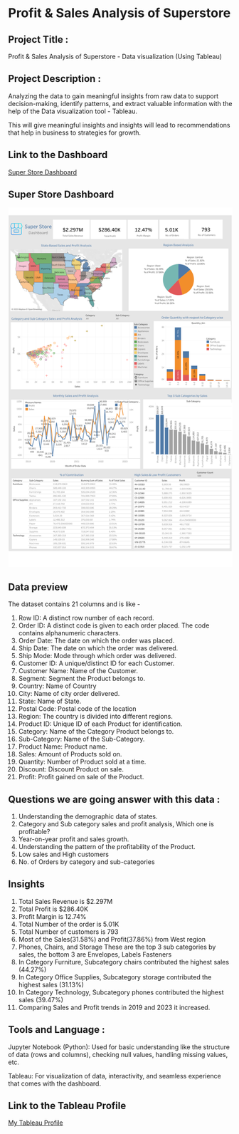 # Profit & Sales Analysis of Superstore

## Project Title : 
Profit & Sales Analysis of Superstore - Data visualization (Using Tableau)

## Project Description : 
Analyzing the data to gain meaningful insights from raw data to support decision-making, identify patterns, and extract valuable information with the help of the Data visualization tool - Tableau. 

This will give meaningful insights and insights will lead to recommendations that help in business to strategies for growth.

## Link to the Dashboard

<a href="https://public.tableau.com/app/profile/harish.kashaboina/viz/SuperStoreDashboard_16924443395390/Dashboard1" target="_blank" rel="noopener noreferrer">
  Super Store Dashboard
</a>

##  Super Store Dashboard

<img src="./superstoredashboard.png" alt="Store Dashboard"/>

## Data preview 
The dataset contains 21 columns and is like - 
1. Row ID: A distinct row number of each record.
2. Order ID: A distinct code is given to each order placed. The code contains alphanumeric characters.
3. Order Date: The date on which the order was placed.
4. Ship Date: The date on which the order was delivered.
5. Ship Mode: Mode through which order was delivered.
6. Customer ID: A unique/distinct ID for each Customer.
7. Customer Name: Name of the Customer.
8. Segment: Segment the Product belongs to.
9. Country: Name of Country 
10. City: Name of city order delivered.
11. State: Name of State.
12. Postal Code: Postal code of the location
13. Region: The country is divided into different regions. 
14. Product ID: Unique ID of each Product for identification.  
15. Category: Name of the Category Product belongs to.
16. Sub-Category: Name of the Sub-Category.
17. Product Name: Product name.
18. Sales: Amount of Products sold on.
19. Quantity: Number of Product sold at a time. 
20. Discount: Discount Product on sale.
21. Profit: Profit gained on sale of the Product.


## Questions we are going answer with this data : 


1. Understanding the demographic data of states.
2. Category and Sub category sales and profit analysis, Which one is profitable?
3. Year-on-year profit and sales growth. 
4. Understanding the pattern of the profitability of the Product.
5. Low sales and High customers 
6. No. of Orders by category and sub-categories 

## Insights

1. Total Sales Revenue is $2.297M
2. Total Profit is $286.40K 
3. Profit Margin is 12.74%
4. Total Number of the order is 5.01K
5. Total Number of customers is 793
6. Most of the Sales(31.58%) and Profit(37.86%) from West region
7. Phones, Chairs, and Storage These are the top 3 sub categories by sales, the bottom 3 are Envelopes, Labels Fasteners 
8. In Category Furniture, Subcategory chairs contributed the highest sales (44.27%) 
9. In Category Office Supplies, Subcategory storage contributed the highest sales (31.13%)
10. In Category Technology, Subcategory phones contributed the highest sales (39.47%)
11. Comparing Sales and Profit trends in 2019 and 2023 it increased.

## Tools and Language : 

Jupyter Notebook (Python): Used for basic understanding like the structure of data (rows and columns), checking null values, handling missing values, etc.

Tableau: For visualization of data, interactivity, and seamless experience that comes with the dashboard. 


## Link to the Tableau Profile

<a href="https://public.tableau.com/app/profile/harish.kashaboina" target="_blank" rel="noopener noreferrer">
 My Tableau Profile
</a>
